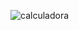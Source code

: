 ![calculadora](https://user-images.githubusercontent.com/25299664/148226664-1368515e-90f5-4cdb-910d-60b760372654.png)

